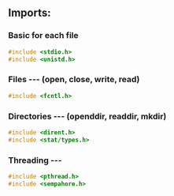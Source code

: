## Imports: 

### Basic for each file 
```c
#include <stdio.h>
#include <unistd.h>
```

### Files --- (open, close, write, read)
```c
#include <fcntl.h>
```

### Directories --- (openddir, readdir, mkdir)
```c
#include <dirent.h>
#include <stat/types.h>
```

### Threading ---
```c
#include <pthread.h>
#include <sempahore.h>
```
